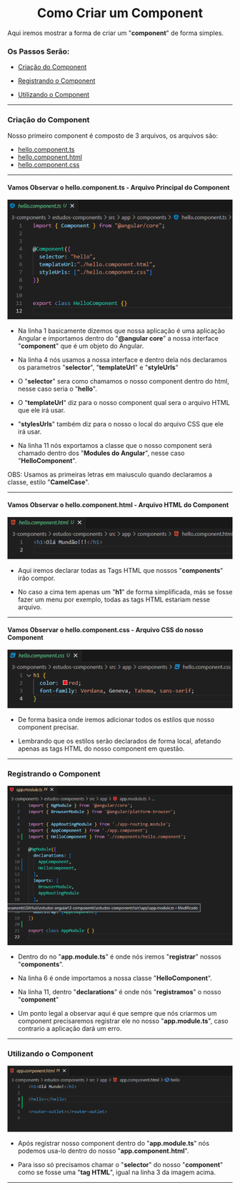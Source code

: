 <h1 align="center">Como Criar um Component</h1>

  Aqui iremos mostrar a forma de criar um "**component**" de forma simples.

  <h3>Os Passos Serão:</h3>

  - [Criação do Component]()

  - [Registrando o Component]()

  - [Utilizando o Component]()

___
<h3>Criação do Component</h3>

  Nosso primeiro component é composto de 3 arquivos, os arquivos são:
  - [hello.component.ts]()
  - [hello.component.html]()
  - [hello.component.css]()

  ___
  <h4>Vamos Observar o hello.component.ts - Arquivo Principal do Component</h4>
  <img src="3-components/img/1-criando-component.png">

  - Na linha 1 basicamente dizemos que nossa aplicação é uma aplicação Angular e importamos dentro do "**@angular core**" a nossa interface "**component**" que é um objeto do Angular.

  - Na linha 4 nós usamos a nossa interface e dentro dela nós declaramos os parametros "**selector**", "**templateUrl**" e "**styleUrls**"

  - O "**selector**" sera como chamamos o nosso component dentro do html, nesse caso seria o "**hello**".

  - O "**templateUrl**" diz para o nosso component qual sera o arquivo HTML que ele irá usar.

  - "**stylesUrls**" também diz para o nosso o local do arquivo CSS que ele irá usar.

  - Na linha 11 nós exportamos a classe que o nosso component será chamado dentro dos "**Modules do Angular**", nesse caso "**HelloComponent**".

  OBS: Usamos as primeiras letras em maiusculo quando declaramos a classe, estilo "**CamelCase**".

  ___
  <h4>Vamos Observar o hello.component.html - Arquivo HTML do Component</h4>
  <img src="3-components/img/1.2-criando-component.png">
  
  - Aqui iremos declarar todas as Tags HTML que nossos "**components**" irão compor.

  - No caso a cima tem apenas um "**h1**" de forma simplificada, más se fosse fazer um menu por exemplo, todas as tags HTML estariam nesse arquivo.

  ___
  <h4>Vamos Observar o hello.component.css - Arquivo CSS do nosso Component</h4>
  <img src="3-components/img/1.3-criando-component.png">

  - De forma basica onde iremos adicionar todos os estilos que nosso component precisar.

  - Lembrando que os estilos serão declarados de forma local, afetando apenas as tags HTML do nosso component em questão.


___
<h3>Registrando o Component</h3>
  <img src="3-components/img/2-registrando-component.png">

  - Dentro do no "**app.module.ts**" é onde nós iremos "**registrar**" nossos "**components**".

  - Na linha 6 é onde importamos a nossa classe "**HelloComponent**".

  - Na linha 11, dentro "**declarations**" é onde nós "**registramos**" o nosso "**component**"

  - Um ponto legal a observar aqui é que sempre que nós criarmos um component precisaremos registrar ele no nosso "**app.module.ts**", caso contrario a aplicação dará um erro.

___
<h3>Utilizando o Component</h3>
  <img src="3-components/img/3-utilizando-component.png">

  - Após registrar nosso component dentro do "**app.module.ts**" nós podemos usa-lo dentro do nosso "**app.component.html**".

  - Para isso só precisamos chamar o "**selector**" do nosso "**component**" como se fosse uma "**tag HTML**", igual na linha 3 da imagem acima.

___

